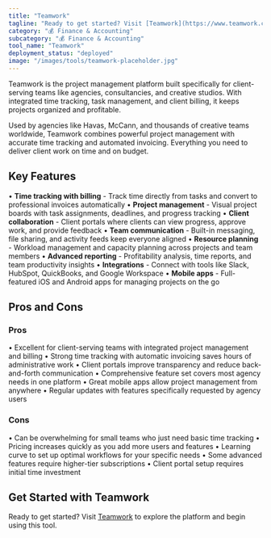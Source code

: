 ```yaml
---
title: "Teamwork"
tagline: "Ready to get started? Visit [Teamwork](https://www.teamwork.com) to explore the platform and begin using this tool...."
category: "💰 Finance & Accounting"
subcategory: "💰 Finance & Accounting"
tool_name: "Teamwork"
deployment_status: "deployed"
image: "/images/tools/teamwork-placeholder.jpg"
---
```

Teamwork is the project management platform built specifically for client-serving teams like agencies, consultancies, and creative studios. With integrated time tracking, task management, and client billing, it keeps projects organized and profitable.

Used by agencies like Havas, McCann, and thousands of creative teams worldwide, Teamwork combines powerful project management with accurate time tracking and automated invoicing. Everything you need to deliver client work on time and on budget.

## Key Features

• **Time tracking with billing** - Track time directly from tasks and convert to professional invoices automatically
• **Project management** - Visual project boards with task assignments, deadlines, and progress tracking
• **Client collaboration** - Client portals where clients can view progress, approve work, and provide feedback
• **Team communication** - Built-in messaging, file sharing, and activity feeds keep everyone aligned
• **Resource planning** - Workload management and capacity planning across projects and team members
• **Advanced reporting** - Profitability analysis, time reports, and team productivity insights
• **Integrations** - Connect with tools like Slack, HubSpot, QuickBooks, and Google Workspace
• **Mobile apps** - Full-featured iOS and Android apps for managing projects on the go

## Pros and Cons

### Pros
• Excellent for client-serving teams with integrated project management and billing
• Strong time tracking with automatic invoicing saves hours of administrative work
• Client portals improve transparency and reduce back-and-forth communication
• Comprehensive feature set covers most agency needs in one platform
• Great mobile apps allow project management from anywhere
• Regular updates with features specifically requested by agency users

### Cons
• Can be overwhelming for small teams who just need basic time tracking
• Pricing increases quickly as you add more users and features
• Learning curve to set up optimal workflows for your specific needs
• Some advanced features require higher-tier subscriptions
• Client portal setup requires initial time investment

## Get Started with Teamwork

Ready to get started? Visit [Teamwork](https://www.teamwork.com) to explore the platform and begin using this tool.